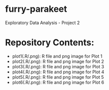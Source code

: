 # furry-parakeet
Exploratory Data Analysis - Project 2

# Repository Contents:
- plot1(.R/.png): R file and png image for Plot 1
- plot2(.R/.png): R file and png image for Plot 2
- plot3(.R/.png): R file and png image for Plot 3
- plot4(.R/.png): R file and png image for Plot 4
- plot5(.R/.png): R file and png image for Plot 5
- plot6(.R/.png): R file and png image for Plot 6
